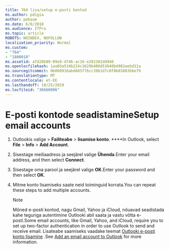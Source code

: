 ```yaml
---
title: 764 lisa/setup e-posti kontod
ms.author: pdigia
author: pebaum
ms.date: 6/8/2018
ms.audience: ITPro
ms.topic: article
ROBOTS: NOINDEX, NOFOLLOW
localization_priority: Normal
ms.custom:
- "764"
- "1800018"
ms.assetid: afd20b89-09e9-4746-ac16-e282382dd948
ms.openlocfilehash: 1aa03a534b224c1629b480d53648b4982eebd31a
ms.sourcegitcommit: 0b06093dabd685f76cc39b1d7c0f8b03883b6e79
ms.translationtype: MT
ms.contentlocale: et-EE
ms.lasthandoff: 10/25/2019
ms.locfileid: "36660896"
---
```

# <a name="setup-email-accounts"></a><span data-ttu-id="b03d7-102">E-posti kontode seadistamine</span><span class="sxs-lookup"><span data-stu-id="b03d7-102">Setup email accounts</span></span>

1. <span data-ttu-id="b03d7-103">Outlookis valige > **Failiteabe** > **lisamise konto**. \*\*\*\*</span><span class="sxs-lookup"><span data-stu-id="b03d7-103">In Outlook, select **File** > **Info** > **Add Account**.</span></span>

2. <span data-ttu-id="b03d7-104">Sisestage meiliaadress ja seejärel valige **Ühenda**.</span><span class="sxs-lookup"><span data-stu-id="b03d7-104">Enter your email address, and then select **Connect**.</span></span>

3. <span data-ttu-id="b03d7-105">Sisestage oma parool ja seejärel valige **OK**.</span><span class="sxs-lookup"><span data-stu-id="b03d7-105">Enter your password and then select **OK**.</span></span>

4. <span data-ttu-id="b03d7-106">Mitme konto lisamiseks saate neid toiminguid korrata.</span><span class="sxs-lookup"><span data-stu-id="b03d7-106">You can repeat these steps to add multiple accounts.</span></span>

    > [!NOTE]
    > <span data-ttu-id="b03d7-107">Mõned e-posti kontod, nagu Gmail, Yahoo ja iCloud, nõuavad seadistada kahe teguriga autentimine Outlooki abil saata ja vastu võtta e-posti.</span><span class="sxs-lookup"><span data-stu-id="b03d7-107">Some email accounts, like Gmail, Yahoo, and iCloud, require you to set up two-factor authentication in order to use Outlook to send and receive email.</span></span> <span data-ttu-id="b03d7-108">Lisateabe saamiseks vaadake teemat [Outlooki e-posti konto lisamine](https://support.office.com/article/6e27792a-9267-4aa4-8bb6-c84ef146101b.aspx) .</span><span class="sxs-lookup"><span data-stu-id="b03d7-108">See [Add an email account to Outlook](https://support.office.com/article/6e27792a-9267-4aa4-8bb6-c84ef146101b.aspx) for more information.</span></span>
  